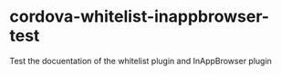 # cordova-whitelist-inappbrowser-test
Test the docuentation of the whitelist plugin and InAppBrowser plugin
